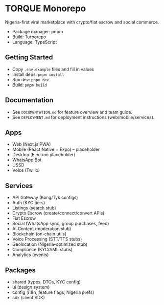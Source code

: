 # TORQUE Monorepo

Nigeria-first viral marketplace with crypto/fiat escrow and social commerce.

- Package manager: pnpm
- Build: Turborepo
- Language: TypeScript

## Getting Started

- Copy `.env.example` files and fill in values
- Install deps: `pnpm install`
- Run dev: `pnpm dev`
- Build: `pnpm build`

## Documentation
- See `DOCUMENTATION.md` for feature overview and team guide.
- See `DEPLOYMENT.md` for deployment instructions (web/mobile/services).

## Apps
- Web (Next.js PWA)
- Mobile (React Native + Expo) – placeholder
- Desktop (Electron placeholder)
- WhatsApp Bot
- USSD
- Voice (Twilio)

## Services
- API Gateway (Kong/Tyk configs)
- Auth (KYC tiers)
- Listings (search stub)
- Crypto Escrow (create/connect/convert APIs)
- Fiat Escrow
- Social (WhatsApp sync, group purchases, feed)
- AI Content (moderation stub)
- Blockchain (on-chain utils)
- Voice Processing (STT/TTS stubs)
- Geolocation (Nigeria-optimized stub)
- Compliance (KYC/AML stubs)
- Analytics (events)

## Packages
- shared (types, DTOs, KYC config)
- ui (design system)
- config (i18n, feature flags, Nigeria prefs)
- sdk (client SDK)
